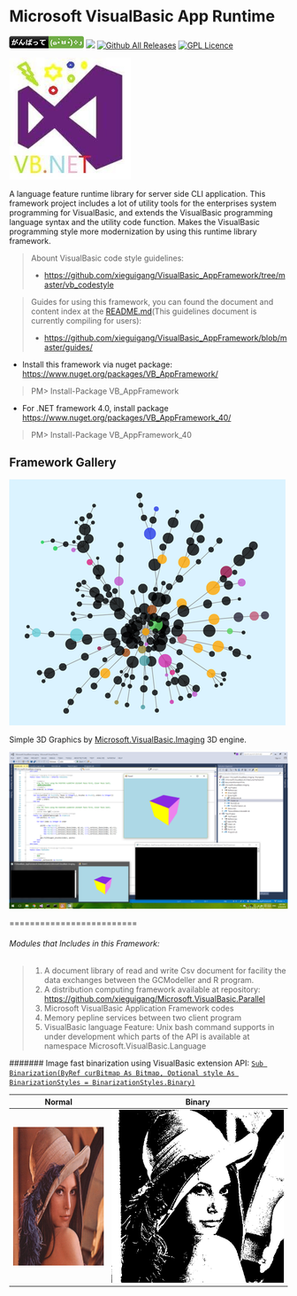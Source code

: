 # Microsoft VisualBasic App Runtime

![(๑•̀ㅂ•́)و✧](./etc/badge.png)
![](https://cdn.rawgit.com/LunaGao/BlessYourCodeTag/master/tags/alpaca.svg)
[![Github All Releases](https://img.shields.io/github/downloads/xieguigang/VisualBasic_AppFramework/total.svg?maxAge=2592000?style=flat-square)]()
[![GPL Licence](https://badges.frapsoft.com/os/gpl/gpl.svg?v=103)](https://opensource.org/licenses/GPL-3.0/)

![Microsoft VisualBasic logo](./logo.jpg)

A language feature runtime library for server side CLI application. This framework project includes a lot of utility tools for the enterprises system programming for VisualBasic, and extends the VisualBasic programming language syntax and the utility code function. Makes the VisualBasic programming style more modernization by using this runtime library framework.

> Abount VisualBasic code style guidelines:
> + https://github.com/xieguigang/VisualBasic_AppFramework/tree/master/vb_codestyle

> Guides for using this framework, you can found the document and content index at the [README.md](./guides/README.md)(This guidelines document is currently compiling for users):
> + https://github.com/xieguigang/VisualBasic_AppFramework/blob/master/guides/


+ Install this framework via nuget package:
https://www.nuget.org/packages/VB_AppFramework/

>  PM> Install-Package VB_AppFramework

+ For .NET framework 4.0, install package
https://www.nuget.org/packages/VB_AppFramework_40/

>  PM> Install-Package VB_AppFramework_40

## Framework Gallery
![](./Datavisualization/Datavisualization.Network/tumblr_inline_mqvdlydGCp1qz4rgp.png)

Simple 3D Graphics by [Microsoft.VisualBasic.Imaging](./Datavisualization/Microsoft.VisualBasic.Imaging) 3D engine.

![](./Datavisualization/d3.png)

=========================

###### Modules that Includes in this Framework:

> 1. A document library of read and write Csv document for facility the data exchanges between the GCModeller and R program.
> 2. A distribution computing framework available at repository: https://github.com/xieguigang/Microsoft.VisualBasic.Parallel
> 3. Microsoft VisualBasic Application Framework codes
> 4. Memory pepline services between two client program
> 5. VisualBasic language Feature:  Unix bash command supports in under development which parts of the API is available at namespace Microsoft.VisualBasic.Language

####### Image fast binarization using VisualBasic extension API:
[``Sub Binarization(ByRef curBitmap As Bitmap, Optional style As BinarizationStyles = BinarizationStyles.Binary)``](./Microsoft.VisualBasic.Architecture.Framework/Extensions/Image/Bitmap/hcBitmap.vb)

|Normal|Binary|
|------|------|
|<img src="./Microsoft.VisualBasic.Architecture.Framework/Extensions/Image/f13e6388b975d9434ad9e1a41272d242_1_orig.jpg" width=250 height=250 />|<img src="./Microsoft.VisualBasic.Architecture.Framework/Extensions/Image/lena.binary.jpg" />|